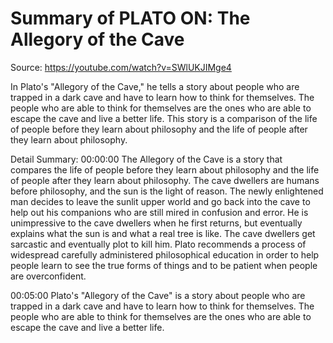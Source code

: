# Summary of PLATO ON: The Allegory of the Cave

Source: https://youtube.com/watch?v=SWlUKJIMge4

In Plato's "Allegory of the Cave," he tells a story about people who are trapped in a dark cave and have to learn how to think for themselves. The people who are able to think for themselves are the ones who are able to escape the cave and live a better life. This story is a comparison of the life of people before they learn about philosophy and the life of people after they learn about philosophy.

Detail Summary: 
00:00:00
The Allegory of the Cave is a story that compares the life of people before they learn about philosophy and the life of people after they learn about philosophy. The cave dwellers are humans before philosophy, and the sun is the light of reason. The newly enlightened man decides to leave the sunlit upper world and go back into the cave to help out his companions who are still mired in confusion and error. He is unimpressive to the cave dwellers when he first returns, but eventually explains what the sun is and what a real tree is like. The cave dwellers get sarcastic and eventually plot to kill him. Plato recommends a process of widespread carefully administered philosophical education in order to help people learn to see the true forms of things and to be patient when people are overconfident.

00:05:00
Plato's "Allegory of the Cave" is a story about people who are trapped in a dark cave and have to learn how to think for themselves. The people who are able to think for themselves are the ones who are able to escape the cave and live a better life.


